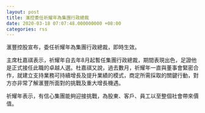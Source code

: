 ```yaml
---
layout: post
title: 滙控委任祈耀年為集團行政總裁
date: 2020-03-18 07:07:48.000000000 +08:00
categories: rss
---
```


滙豐控股宣布，委任祈耀年為集團行政總裁，即時生效。

主席杜嘉祺表示，祈耀年自去年8月起暫任集團行政總裁，期間表現出色，足證他是正式接任此職的卓越人選。杜嘉祺又說，過去數月，祈耀年一直與董事會緊密合作，就建立支持業務可持續增長及提升業績的模式，商定所需採取的關鍵行動，對方亦非常了解滙豐所面對的挑戰及重大增長機遇。

祈耀年表示，有信心集團能夠迎接挑戰，為股東、客戶、員工以至整個社會帶來價值。
